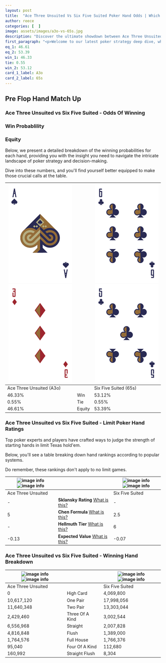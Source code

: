 ```yaml
---
layout: post
title:  "Ace Three Unsuited Vs Six Five Suited Poker Hand Odds | Which Is The Better Hand In Poker? A Complete Guide"
author: reece
categories: [  ]
image: assets/images/a3o-vs-65s.jpg
description: "Discover the ultimate showdown between Ace Three Unsuited and Six Five Suited in poker! Uncover the odds, strategies, and scenarios where one hand triumphs over the other. Get ready to up your poker game with this thrilling analysis."
first_paragraph: "<p>Welcome to our latest poker strategy deep dive, where we're pitting two distinct hands against each other in a high-stakes showdown: Ace Three Unsuited vs Six Five Suited.</p><p>In the dynamic world of poker, every decision counts, and knowing which hand holds the upper hand is key to your success at the table.</p><p>In this article, we'll dissect these two hands, explore the scenarios where one dominates the other, and equip you with the knowledge to make strategic choices that can tip the odds in your favor.</p><p>Get ready to unravel the intriguing dynamics of these poker hands and elevate your game to new heights.</p>"
eq_1: 46.61
eq_2: 53.39
win_1: 46.33
tie: 0.55
win_2: 53.12
card_1_label: A3o
card_2_label: 65s
---
```




[comment]: # (sp0)

## Pre Flop Hand Match Up

<div class="table hand-ratings" markdown="1"> 



### Ace Three Unsuited vs Six Five Suited - Odds Of Winning


  
<div class="row graphs"> 
<div class="col-lg-6">
    <h3>Win Probablility</h3>
    <canvas id="WinChart"></canvas>
</div>
<div class="col-lg-6">
    <h3>Equity</h3>
    <canvas id="EquityChart"></canvas>
</div>
</div>

  Below, we present a detailed breakdown of the winning probabilities for each hand, providing you with the insight you need to navigate the intricate landscape of poker strategy and decision-making. 

Dive into these numbers, and you'll find yourself better equipped to make those crucial calls at the table.


    
| ![image info](assets/images/hand1/a.png) ![image info](assets/images/hand1/3o.png) |  | ![image info](assets/images/hand2/6.png) ![image info](assets/images/hand2/5.png) |
| -------- | -------- | -------- |
| Ace Three Unsuited (A3o) |  | Six Five Suited (65s) |
| 46.33% | Win | 53.12% |
| 0.55% | Tie | 0.55% |
| 46.61% | Equity | 53.39% |




[comment]: # (sp1)



### Ace Three Unsuited vs Six Five Suited - Limit Poker Hand Ratings

Top poker experts and players have crafted ways to judge the strength of starting hands in limit Texas hold'em. 

Below, you'll see a table breaking down hand rankings according to popular systems. 

Do remember, these rankings don't apply to no limit games.


    
| ![image info](https://www.riverpairs.com/assets/images/hand1/a.png) ![image info](https://www.riverpairs.com/assets/images/hand1/3o.png) |  | ![image info](https://www.riverpairs.com/assets/images/hand2/6.png) ![image info](https://www.riverpairs.com/assets/images/hand2/5.png) |
| -------- | -------- | -------- |
| Ace Three Unsuited |  | Six Five Suited |
| - | **Sklansky Rating** [What is this?](/sklansky-rating-explained) | - |
| 5 | **Chen Formula** [What is this?](/chen-formula-explained) | 2.5 |
| - | **Hellmuth Tier** [What is this?](/Hellmuth-tier-explained) | 6 |
| -0.13 | **Expected Value** [What is this?](/expected-value-explained) | -0.07 |




[comment]: # (sp2)



### Ace Three Unsuited vs Six Five Suited - Winning Hand Breakdown


    
| ![image info](https://www.riverpairs.com/assets/images/hand1/a.png) ![image info](https://www.riverpairs.com/assets/images/hand1/3o.png) |  | ![image info](https://www.riverpairs.com/assets/images/hand2/6.png) ![image info](https://www.riverpairs.com/assets/images/hand2/5.png) |
| -------- | -------- | -------- |
| Ace Three Unsuited |  | Six Five Suited |
| 0 | High Card | 4,069,800 |
| 10,617,120 | One Pair | 17,998,056 |
| 11,640,348 | Two Pair | 13,303,044 |
| 2,429,460 | Three Of A Kind | 3,002,544 |
| 6,556,968 | Straight | 2,007,828 |
| 4,816,848 | Flush | 1,389,000 |
| 1,764,576 | Full House | 1,766,376 |
| 95,040 | Four Of A Kind | 112,680 |
| 160,992 | Straight Flush | 8,304 |




[comment]: # (sp3)



</div>

[comment]: # (sp4)



[comment]: # (sp5)


